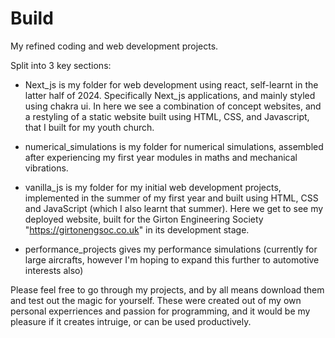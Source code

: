 # Build
My refined coding and web development projects.

Split into 3 key sections:
- Next_js is my folder for web development using react, self-learnt in the latter half of 2024. Specifically Next_js applications, and mainly styled using chakra ui. In here we see a combination of concept websites, and a restyling of a static website built using HTML, CSS, and Javascript, that I built for my youth church.

- numerical_simulations is my folder for numerical simulations, assembled after experiencing my first year modules in maths and mechanical vibrations.

- vanilla_js is my folder for my initial web development projects, implemented in the summer of my first year and built using HTML, CSS and JavaScript (which I also learnt that summer). Here we get to see my deployed website, built for the Girton Engineering Society "https://girtonengsoc.co.uk" in its development stage.

- performance_projects gives my performance simulations (currently for large aircrafts, however I'm hoping to expand this further to automotive interests also)

Please feel free to go through my projects, and by all means download them and test out the magic for yourself. These were created out of my own personal experriences and passion for programming, and it would be my pleasure if it creates intruige, or can be used productively.

